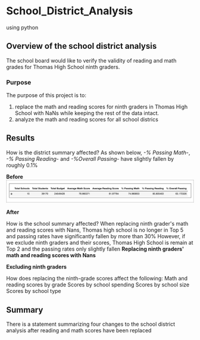 # School_District_Analysis
using python

## Overview of the school district analysis
The school board would like to verify the validity of reading and math grades for Thomas High School ninth graders.
### Purpose
The purpose of this project is to:
  1. replace the math and reading scores for ninth graders in Thomas High School with NaNs while keeping the rest of the data intact.
  2. analyze the math and reading scores for all school districs


## Results
How is the district summary affected?
As shown below, *-% Passing Math*-, *-% Passing Reading*- and *-%Overall Passing*- have slightly fallen by roughly 0.1%

**Before**
![](Resources/district_summary_before.png)

**After**


How is the school summary affected?
When replacing ninth grader's math and reading scores with Nans, Thomas high school is no longer in Top 5 and passing rates have significantly fallen by more than 30%
However, if we exclude ninth graders and their scores, Thomas High School is remain at Top 2 and the passing rates only slightly fallen
**Replacing ninth graders' math and reading scores with Nans**

**Excluding ninth graders**


How does replacing the ninth-grade scores affect the following:
Math and reading scores by grade
Scores by school spending
Scores by school size
Scores by school type

## Summary 
There is a statement summarizing four changes to the school district analysis after reading and math scores have been replaced
